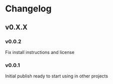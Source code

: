 # Changelog

## v0.X.X

### v0.0.2
Fix install instructions and license

### v0.0.1
Initial publish ready to start using in other projects
